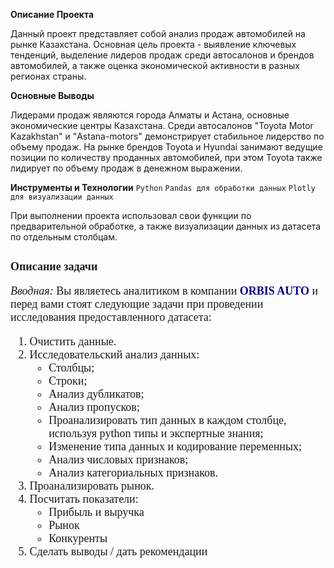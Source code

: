 **Описание Проекта**

Данный проект представляет собой анализ продаж автомобилей на рынке Казахстана. Основная цель проекта - выявление ключевых тенденций, выделение лидеров продаж среди автосалонов и брендов автомобилей, а также оценка экономической активности в разных регионах страны.

**Основные Выводы**

Лидерами продаж являются города Алматы и Астана, основные экономические центры Казахстана.
Среди автосалонов "Toyota Motor Kazakhstan" и "Astana-motors" демонстрирует стабильное лидерство по объему продаж.
На рынке брендов Toyota и Hyundai занимают ведущие позиции по количеству проданных автомобилей, при этом Toyota также лидирует по объему продаж в денежном выражении.

**Инструменты и Технологии**
`Python` `Pandas для обработки данных` `Plotly для визуализации данных`

При выполнении проекта использовал свои функции по предварительной обработке, а также визуализации данных из датасета по отдельным столбцам.

## <font face='liberation serif' size=4>Описание задачи</font>

<font face='liberation serif' size=4>*Вводная:* Вы являетесь аналитиком в компании <font color='darkblue'><b>ORBIS AUTO</b></font> и перед вами стоят следующие задачи при проведении исследования предоставленного датасета:

<font face='liberation serif' size=4>
    
1. Очистить данные.
2. Исследовательский анализ данных:
    - Столбцы;
    - Строки;
    - Анализ дубликатов;
    - Анализ пропусков;
    - Проанализировать тип данных в каждом столбце, используя python типы и экспертные знания; 
    - Изменение типа данных и кодирование переменных;
    - Анализ числовых признаков;
    - Анализ категориальных признаков.
3. Проанализировать рынок.
4. Посчитать показатели:
    - Прибыль и выручка
    - Рынок
    - Конкуренты
5. Сделать выводы / дать рекомендации</font>
